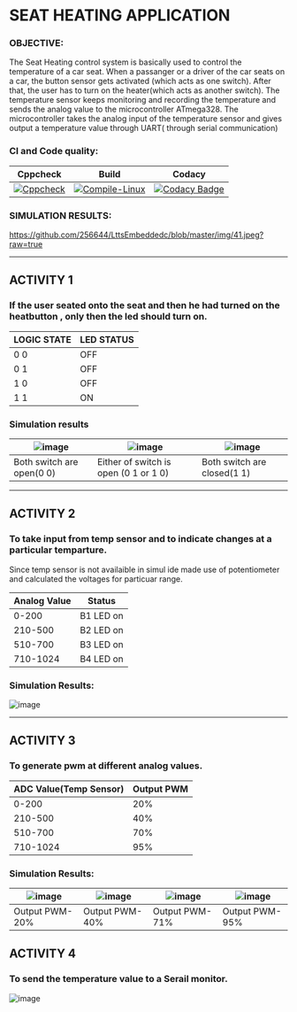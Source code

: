# SEAT HEATING APPLICATION

### OBJECTIVE:
The Seat Heating control system is basically used to control the temperature of a car seat. When a passanger or a driver of the car seats on a car, the button sensor gets activated (which acts as one switch). After that, the user has to turn on the heater(which acts as another switch). The temperature sensor keeps monitoring and recording the temperature and sends the analog value to the microcontroller ATmega328. The microcontroller takes the analog input of the temperature sensor and gives output a temperature value through UART( through serial communication)

### CI and Code quality:
|Cppcheck|Build|Codacy|
|---|---|---|
|[![Cppcheck](https://github.com/256644/LttsEmbeddedc/actions/workflows/code.yml/badge.svg)](https://github.com/256644/LttsEmbeddedc/actions/workflows/code.yml)|[![Compile-Linux](https://github.com/256644/LttsEmbeddedc/actions/workflows/compile.yml/badge.svg)](https://github.com/256644/LttsEmbeddedc/actions/workflows/compile.yml)|[![Codacy Badge](https://app.codacy.com/project/badge/Grade/6d0c2956e64a4cfa9bb14f55a17301b0)](https://www.codacy.com/gh/256644/LttsEmbeddedc/dashboard?utm_source=github.com&amp;utm_medium=referral&amp;utm_content=256644/LttsEmbeddedc&amp;utm_campaign=Badge_Grade)|


### SIMULATION RESULTS:

https://github.com/256644/LttsEmbeddedc/blob/master/img/41.jpeg?raw=true

----
## ACTIVITY 1
 
### If the user seated onto the seat and then he had turned on the heatbutton , only then the led should turn on.
|LOGIC STATE |LED STATUS|
|---|---|
|0  0|  OFF|
|0 1|OFF|
|1 0 |OFF|
|1 1 |ON|
### Simulation results

|![image](img/11.jpeg)|![image](img/12.jpeg) |![image](img/13.jpeg)|
|---|---|---|
|Both switch are open(0 0)|Either of switch is open (0 1 or 1 0)|Both switch are closed(1 1)|




----
## ACTIVITY 2
  
### To take input from temp sensor and to indicate changes at a particular temparture.
Since temp sensor is not availaible in simul ide made use of potentiometer and calculated the voltages for particuar range.


|Analog Value|Status|
 |---|---|
 |0-200|B1 LED on|
|	210-500|	B2 LED on|
|	510-700	|B3 LED on|
|	710-1024|	B4 LED on|

### Simulation Results:
![image](img/21.jpeg)


----
## ACTIVITY 3

### To generate pwm at different analog values.

|ADC Value(Temp Sensor)|Output PWM|
|---|---|
|0-200 |20%| 
|210-500 |40%| 
|510-700 |70% |
|710-1024| 95% |

### Simulation Results:

|![image](img/33.jpeg)|![image](img/34.jpeg) |![image](img/32.jpeg)|![image](img/31.jpeg)|
|---|---|---|---|
|Output PWM-20%|Output PWM-40%|Output PWM-71%|Output PWM-95%|

## ACTIVITY 4
### To send the temperature value to a Serail monitor.

![image](img/44.jpeg)
